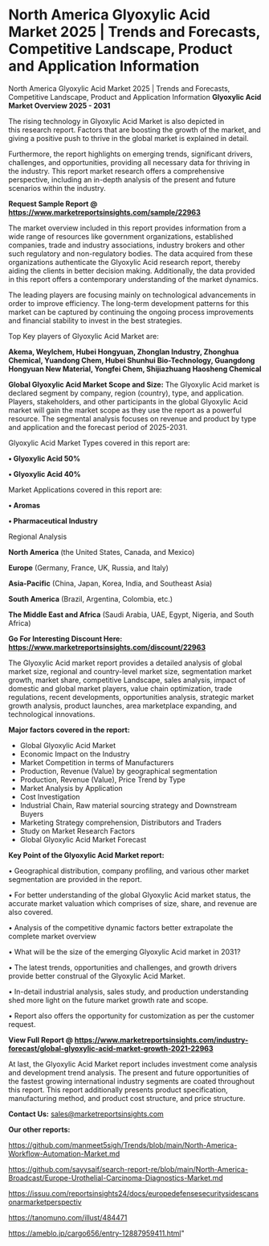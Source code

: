 # North America Glyoxylic Acid Market 2025 | Trends and Forecasts, Competitive Landscape, Product and Application Information
North America Glyoxylic Acid Market 2025 | Trends and Forecasts, Competitive Landscape, Product and Application Information
<Strong> Glyoxylic Acid Market Overview 2025 - 2031</strong>

The rising technology in Glyoxylic Acid Market is also depicted in this research report. Factors that are boosting the growth of the market, and giving a positive push to thrive in the global market is explained in detail.

Furthermore, the report highlights on emerging trends, significant drivers, challenges, and opportunities, providing all necessary data for thriving in the industry. This report market research offers a comprehensive perspective, including an in-depth analysis of the present and future scenarios within the industry.

<strong>Request Sample Report @ <a href=https://www.marketreportsinsights.com/sample/22963>https://www.marketreportsinsights.com/sample/22963</a></strong>

The market overview included in this report provides information from a wide range of resources like government organizations, established companies, trade and industry associations, industry brokers and other such regulatory and non-regulatory bodies. The data acquired from these organizations authenticate the Glyoxylic Acid research report, thereby aiding the clients in better decision making. Additionally, the data provided in this report offers a contemporary understanding of the market dynamics.

The leading players are focusing mainly on technological advancements in order to improve efficiency. The long-term development patterns for this market can be captured by continuing the ongoing process improvements and financial stability to invest in the best strategies.

Top Key players of Glyoxylic Acid Market are:

<strong>Akema, Weylchem, Hubei Hongyuan, Zhonglan Industry, Zhonghua Chemical, Yuandong Chem, Hubei Shunhui Bio-Technology, Guangdong Hongyuan New Material, Yongfei Chem, Shijiazhuang Haosheng Chemical</strong>

<strong><b>Global Glyoxylic Acid Market Scope and Size:</b></strong>
The Glyoxylic Acid market is declared segment by company, region (country), type, and application. Players, stakeholders, and other participants in the global Glyoxylic Acid market will gain the market scope as they use the report as a powerful resource. The segmental analysis focuses on revenue and product by type and application and the forecast period of 2025-2031.

Glyoxylic Acid Market Types covered in this report are:

<strong>• Glyoxylic Acid 50%

• Glyoxylic Acid 40%</strong>

Market Applications covered in this report are:

<strong>• Aromas

• Pharmaceutical Industry</strong> 

Regional Analysis

<strong>North America</strong> (the United States, Canada, and Mexico)

<strong>Europe</strong> (Germany, France, UK, Russia, and Italy)

<strong>Asia-Pacific</strong> (China, Japan, Korea, India, and Southeast Asia)

<strong>South America</strong> (Brazil, Argentina, Colombia, etc.)

<strong>The Middle East and Africa</strong> (Saudi Arabia, UAE, Egypt, Nigeria, and South Africa)

<strong>Go For Interesting Discount Here: <a href=https://www.marketreportsinsights.com/discount/22963>https://www.marketreportsinsights.com/discount/22963</a></strong>

The Glyoxylic Acid market report provides a detailed analysis of global market size, regional and country-level market size, segmentation market growth, market share, competitive Landscape, sales analysis, impact of domestic and global market players, value chain optimization, trade regulations, recent developments, opportunities analysis, strategic market growth analysis, product launches, area marketplace expanding, and technological innovations.

<strong><b>Major factors covered in the report:</b></strong>
<ul>
  <li>Global Glyoxylic Acid Market </li>
  <li>Economic Impact on the Industry</li>
  <li>Market Competition in terms of Manufacturers</li>
  <li>Production, Revenue (Value) by geographical segmentation</li>
  <li>Production, Revenue (Value), Price Trend by Type</li>
  <li>Market Analysis by Application</li>
  <li>Cost Investigation</li>
  <li>Industrial Chain, Raw material sourcing strategy and Downstream Buyers</li>
  <li>Marketing Strategy comprehension, Distributors and Traders</li>
  <li>Study on Market Research Factors</li>
  <li>Global Glyoxylic Acid Market Forecast</li>
</ul>

<strong><b>Key Point of the Glyoxylic Acid Market report:</b></strong>

• Geographical distribution, company profiling, and various other market segmentation are provided in the report.

• For better understanding of the global Glyoxylic Acid market status, the accurate market valuation which comprises of size, share, and revenue are also covered.

• Analysis of the competitive dynamic factors better extrapolate the complete market overview

• What will be the size of the emerging Glyoxylic Acid market in 2031?

• The latest trends, opportunities and challenges, and growth drivers provide better construal of the Glyoxylic Acid Market.

• In-detail industrial analysis, sales study, and production understanding shed more light on the future market growth rate and scope.

• Report also offers the opportunity for customization as per the customer request.

<strong><b>View Full Report @ <a href=https://www.marketreportsinsights.com/industry-forecast/global-glyoxylic-acid-market-growth-2021-22963>https://www.marketreportsinsights.com/industry-forecast/global-glyoxylic-acid-market-growth-2021-22963</a></b></strong>


At last, the Glyoxylic Acid Market report includes investment come analysis and development trend analysis. The present and future opportunities of the fastest growing international industry segments are coated throughout this report. This report additionally presents product specification, manufacturing method, and product cost structure, and price structure.

<strong>Contact Us:</strong>
sales@marketreportsinsights.com

<strong>Our other reports:</strong>

<a href=https://github.com/manmeet5sigh/Trends/blob/main/North-America-Workflow-Automation-Market.md>https://github.com/manmeet5sigh/Trends/blob/main/North-America-Workflow-Automation-Market.md</a>

<a href=https://github.com/sayysaif/search-report-re/blob/main/North-America-Broadcast/Europe-Urothelial-Carcinoma-Diagnostics-Market.md>https://github.com/sayysaif/search-report-re/blob/main/North-America-Broadcast/Europe-Urothelial-Carcinoma-Diagnostics-Market.md</a>

<a href=https://issuu.com/reportsinsights24/docs/europedefensesecuritysidescansonarmarketperspectiv>https://issuu.com/reportsinsights24/docs/europedefensesecuritysidescansonarmarketperspectiv</a>

<a href=https://tanomuno.com/illust/484471>https://tanomuno.com/illust/484471</a>

<a href=https://ameblo.jp/cargo656/entry-12887959411.html>https://ameblo.jp/cargo656/entry-12887959411.html</a>"
